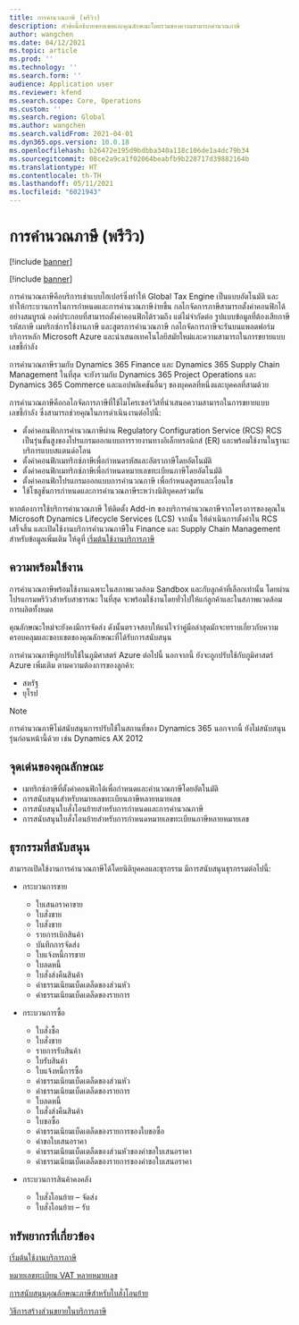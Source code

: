 ```yaml
---
title: การคำนวณภาษี (พรีวิว)
description: หัวข้อนี้อธิบายขอบเขตและคุณลักษณะโดยรวมของความสามารถคํานวณภาษี
author: wangchen
ms.date: 04/12/2021
ms.topic: article
ms.prod: ''
ms.technology: ''
ms.search.form: ''
audience: Application user
ms.reviewer: kfend
ms.search.scope: Core, Operations
ms.custom: ''
ms.search.region: Global
ms.author: wangchen
ms.search.validFrom: 2021-04-01
ms.dyn365.ops.version: 10.0.18
ms.openlocfilehash: b26472e195d9bdbba340a118c106de1a4dc79b34
ms.sourcegitcommit: 08ce2a9ca1f02064beabfb9b228717d39882164b
ms.translationtype: HT
ms.contentlocale: th-TH
ms.lasthandoff: 05/11/2021
ms.locfileid: "6021943"
---
```

# <a name="tax-calculation-preview"></a>การคำนวณภาษี (พรีวิว)

[!include [banner](../includes/banner.md)]

[!include [banner](../includes/preview-banner.md)]

การคํานวณภาษีคือบริการเช่าแบบไฮเปอร์ซึ่งทำให้ Global Tax Engine เป็นแบบอัตโนมัติ และทำให้กระบวนการในการกำหนดและการคำนวณภาษีง่ายขึ้น กลไกจัดการภาษีสามารถตั้งค่าคอนฟิกได้อย่างสมบูรณ์ องค์ประกอบที่สามารถตั้งค่าคอนฟิกได้รวมถึง แต่ไม่จํากัดต่อ รูปแบบข้อมูลที่ต้องเสียภาษี รหัสภาษี เมทริกซ์การใช้งานภาษี และสูตรการคํานวณภาษี กลไกจัดการภาษีจะรันบนแพลตฟอร์มบริการหลัก Microsoft Azure และนำเสนอเทคโนโลยีสมัยใหม่และความสามารถในการขยายแบบเลขชี้กำลัง

การคํานวณภาษีรวมกับ Dynamics 365 Finance และ Dynamics 365 Supply Chain Management ในที่สุด จะยังรวมกับ Dynamics 365 Project Operations และ Dynamics 365 Commerce และแอปพลิเคชันอื่นๆ ของบุคคลที่หนึ่งและบุคคลที่สามด้วย

การคํานวณภาษีคือกลไกจัดการภาษีที่ใช้ไมโครเซอร์วิสที่นำเสนอความสามารถในการขยายแบบเลขชี้กำลัง ซึ่งสามารถช่วยคุณในการดำเนินงานต่อไปนี้:

- ตั้งค่าคอนฟิกการคํานวณภาษีผ่าน Regulatory Configuration Service (RCS) RCS เป็นรุ่นขั้นสูงของโปรแกรมออกแบบการรายงานทางอิเล็กทรอนิกส์ (ER) และพร้อมใช้งานในฐานะบริการแบบสแตนด์อโลน
- ตั้งค่าคอนฟิกเมทริกซ์ภาษีเพื่อกําหนดรหัสและอัตราภาษีโดยอัตโนมัติ
- ตั้งค่าคอนฟิกเมทริกซ์ภาษีเพื่อกําหนดหมายเลขทะเบียนภาษีโดยอัตโนมัติ
- ตั้งค่าคอนฟิกโปรแกรมออกแบบการคํานวณภาษี เพื่อกําหนดสูตรและเงื่อนไข
- ใช้โซลูชันการกําหนดและการคํานวณภาษีระหว่างนิติบุคคลร่วมกัน

หากต้องการใช้บริการคํานวณภาษี ให้ติดตั้ง Add-in ของบริการคํานวณภาษีจากโครงการของคุณใน Microsoft Dynamics Lifecycle Services (LCS) จากนั้น ให้ดำเนินการตั้งค่าใน RCS เสร็จสิ้น และเปิดใช้งานบริการคํานวณภาษีใน Finance และ Supply Chain Management สำหรับข้อมูลเพิ่มเติม ให้ดูที่ [เริ่มต้นใช้งานบริการภาษี](./global-get-started-with-tax-calculation-service.md)

## <a name="availability"></a>ความพร้อมใช้งาน

การคํานวณภาษีพร้อมใช้งานเฉพาะในสภาพแวดล้อม Sandbox และกับลูกค้าที่เลือกเท่านั้น โดยผ่านโปรแกรมพรีวิวสำหรับสาธารณะ ในที่สุด จะพร้อมใช้งานโดยทั่วไปให้แก่ลูกค้าและในสภาพแวดล้อมการผลิตทั้งหมด

คุณลักษณะใหม่จะยังคงมีการจัดส่ง ดังนั้นตรวจสอบให้แน่ใจว่าคู่มือล่าสุดมักจะทราบเกี่ยวกับความครอบคลุมและขอบเขตของคุณลักษณะที่ได้รับการสนับสนุน

การคํานวณภาษีถูกปรับใช้ในภูมิศาสตร์ Azure ต่อไปนี้ นอกจากนี้ ยังจะถูกปรับใช้กับภูมิศาสตร์ Azure เพิ่มเติม ตามความต้องการของลูกค้า:

- สหรัฐ
- ยุโรป

> [!NOTE]
> การคํานวณภาษีไม่สนับสนุนการปรับใช้ในสถานที่ของ Dynamics 365 นอกจากนี้ ยังไม่สนับสนุนรุ่นก่อนหน้านี้ด้วย เช่น Dynamics AX 2012

## <a name="feature-highlights"></a>จุดเด่นของคุณลักษณะ

- เมทริกซ์ภาษีที่ตั้งค่าคอนฟิกได้เพื่อกําหนดและคํานวณภาษีโดยอัตโนมัติ
- การสนับสนุนสำหรับหมายเลขทะเบียนภาษีหลายหมายเลข
- การสนับสนุนใบสั่งโอนย้ายสำหรับการกําหนดและการคํานวณภาษี
- การสนับสนุนใบสั่งโอนย้ายสำหรับการกําหนดหมายเลขทะเบียนภาษีหลายหมายเลข

## <a name="supported-transactions"></a>ธุรกรรมที่สนับสนุน

สามารถเปิดใช้งานการคํานวณภาษีได้โดยนิติบุคคลและธุรกรรม มีการสนับสนุนธุรกรรมต่อไปนี้:

- กระบวนการขาย

    - ใบเสนอราคาขาย
    - ใบสั่งขาย
    - ใบสั่งขาย
    - รายการเบิกสินค้า
    - บันทึกการจัดส่ง
    - ใบแจ้งหนี้การขาย
    - ใบลดหนี้
    - ใบสั่งส่งคืนสินค้า
    - ค่าธรรมเนียมเบ็ดเตล็ดของส่วนหัว
    - ค่าธรรมเนียมเบ็ดเตล็ดของรายการ

- กระบวนการซื้อ

    - ใบสั่งซื้อ
    - ใบสั่งขาย
    - รายการรับสินค้า
    - ใบรับสินค้า
    - ใบแจ้งหนี้การซื้อ
    - ค่าธรรมเนียมเบ็ดเตล็ดของส่วนหัว
    - ค่าธรรมเนียมเบ็ดเตล็ดของรายการ
    - ใบลดหนี้
    - ใบสั่งส่งคืนสินค้า
    - ใบขอซื้อ
    - ค่าธรรมเนียมเบ็ดเตล็ดของรายการของใบขอซื้อ
    - คำขอใบเสนอราคา
    - ค่าธรรมเนียมเบ็ดเตล็ดของส่วนหัวของคำขอใบเสนอราคา
    - ค่าธรรมเนียมเบ็ดเตล็ดของรายการของคำขอใบเสนอราคา

- กระบวนการสินค้าคงคลัง

    - ใบสั่งโอนย้าย – จัดส่ง
    - ใบสั่งโอนย้าย – รับ

## <a name="related-resources"></a>ทรัพยากรที่เกี่ยวข้อง

[เริ่มต้นใช้งานบริการภาษี](./global-get-started-with-tax-calculation-service.md)

[หมายเลขทะเบียน VAT หลายหมายเลข](./emea-multiple-vat-registration-numbers.md)

[การสนับสนุนคุณลักษณะภาษีสำหรับใบสั่งโอนย้าย](./tasks/tax-feature-support-for-transfer-order.md)

[วิธีการสร้างส่วนขยายในบริการภาษี](./tax-service-add-data-fields-tax-integration-by-extension.md)